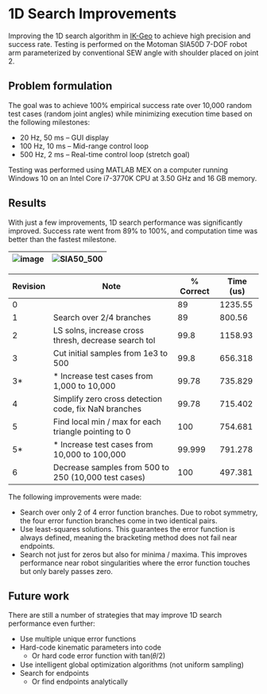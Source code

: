 # 1D Search Improvements
Improving the 1D search algorithm in [IK-Geo](https://github.com/rpiRobotics/ik-geo) to achieve high precision and success rate. Testing is performed on the Motoman SIA50D 7-DOF robot arm parameterized by conventional SEW angle with shoulder placed on joint 2.

## Problem formulation
The goal was to achieve 100% empirical success rate over 10,000 random test cases (random joint angles) while minimizing execution time based on the following milestones:
 * 20 Hz,  50 ms – GUI display 
 * 100 Hz, 10 ms – Mid-range control loop
 * 500 Hz,  2 ms – Real-time control loop (stretch goal)

Testing was performed using MATLAB MEX on a computer running Windows 10 on an Intel Core i7-3770K CPU at 3.50 GHz and 16 GB memory.


## Results

With just a few improvements, 1D search performance was significantly improved.  Success rate went from 89% to 100%, and computation time was better than the fastest milestone.

 | ![image](https://github.com/rpiRobotics/1d_search_improvements/assets/4022499/75dfaaf5-e26f-4319-9e3f-493f75fb8430) | ![SIA50_500](https://github.com/rpiRobotics/1d_search_improvements/assets/4022499/2b1dc019-30fb-4449-8662-96f6a99b515b) |
|-|-|

| Revision | Note                                                 | % Correct | Time (us) |
|----------|------------------------------------------------------|-----------|-----------|
| 0        |                                                      | 89        | 1235.55   |
| 1        | Search over 2/4 branches                             | 89        | 800.56    |
| 2        | LS solns, increase cross thresh, decrease search tol | 99.8      | 1158.93   |
| 3        | Cut initial samples from 1e3 to 500                  | 99.8      | 656.318   |
| 3*       | * Increase test cases from 1,000 to 10,000           | 99.78     | 735.829   |
| 4        | Simplify zero cross detection code, fix NaN branches | 99.78     | 715.402   |
| 5        | Find local min / max for each triangle pointing to 0 | 100       | 754.681   |
| 5*       | * Increase test cases from 10,000 to 100,000         | 99.999    | 791.278   |
| 6        | Decrease samples from 500 to 250 (10,000 test cases) | 100       | 497.381   |


The following improvements were made:
 * Search over only 2 of 4 error function branches. Due to robot symmetry, the four error function branches come in two identical pairs.
 * Use least-squares solutions. This guarantees the error function is always defined, meaning the bracketing method does not fail near endpoints.
 * Search not just for zeros but also for minima / maxima. This improves performance near robot singularities where the error function touches but only barely passes zero. 

## Future work
There are still a number of strategies that may improve 1D search performance even further:
 *  Use multiple unique error functions
 * Hard-code kinematic parameters into code
   *  Or hard code error function with tan⁡(𝜃/2)
 *  Use intelligent global optimization algorithms (not uniform sampling)
 *  Search for endpoints
     *  Or find endpoints analytically 
